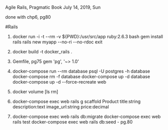 Agile Rails, Pragmatic Book
July 14, 2019, Sun

done with chp6, pg80

#Rails
1. docker run -i -t --rm -v ${PWD}:/usr/src/app ruby:2.6.3 bash
   gem install rails
   rails new myapp --no-ri --no-rdoc
   exit
2. docker build -t docker_rails .

3. Gemfile, pg75 
    gem 'pg', '~> 1.0'
    
4. docker-compose run --rm database psql -U postgres -h database
   docker-compose rm -f database
   docker-compose up -d database
   docker-compose up -d --force-recreate web
   
5. docker volume [ls rm]

6. docker-compose exec web rails g scaffold Product title:string description:text image_url:string price:decimal
   
7. docker-compose exec web rails db:migrate
   docker-compose exec web rails test
   docker-compose exec web rails db:seed      - pg.80
